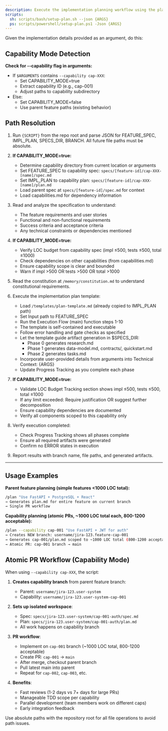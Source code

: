 ```yaml
---
description: Execute the implementation planning workflow using the plan template to generate design artifacts.
scripts:
  sh: scripts/bash/setup-plan.sh --json {ARGS}
  ps: scripts/powershell/setup-plan.ps1 -Json {ARGS}
---
```


Given the implementation details provided as an argument, do this:

## Capability Mode Detection

**Check for --capability flag in arguments:**
- If `$ARGUMENTS` contains `--capability cap-XXX`:
  - Set CAPABILITY_MODE=true
  - Extract capability ID (e.g., cap-001)
  - Adjust paths to capability subdirectory
- Else:
  - Set CAPABILITY_MODE=false
  - Use parent feature paths (existing behavior)

## Path Resolution

1. Run `{SCRIPT}` from the repo root and parse JSON for FEATURE_SPEC, IMPL_PLAN, SPECS_DIR, BRANCH. All future file paths must be absolute.

2. **If CAPABILITY_MODE=true:**
   - Determine capability directory from current location or arguments
   - Set FEATURE_SPEC to capability spec: `specs/[feature-id]/cap-XXX-[name]/spec.md`
   - Set IMPL_PLAN to capability plan: `specs/[feature-id]/cap-XXX-[name]/plan.md`
   - Load parent spec at `specs/[feature-id]/spec.md` for context
   - Load capabilities.md for dependency information
3. Read and analyze the specification to understand:
   - The feature requirements and user stories
   - Functional and non-functional requirements
   - Success criteria and acceptance criteria
   - Any technical constraints or dependencies mentioned

4. **If CAPABILITY_MODE=true:**
   - Verify LOC budget from capability spec (impl ≤500, tests ≤500, total ≤1000)
   - Check dependencies on other capabilities (from capabilities.md)
   - Ensure capability scope is clear and bounded
   - Warn if impl >500 OR tests >500 OR total >1000

5. Read the constitution at `/memory/constitution.md` to understand constitutional requirements.

6. Execute the implementation plan template:
   - Load `/templates/plan-template.md` (already copied to IMPL_PLAN path)
   - Set Input path to FEATURE_SPEC
   - Run the Execution Flow (main) function steps 1-10
   - The template is self-contained and executable
   - Follow error handling and gate checks as specified
   - Let the template guide artifact generation in $SPECS_DIR:
     * Phase 0 generates research.md
     * Phase 1 generates data-model.md, contracts/, quickstart.md
     * Phase 2 generates tasks.md
   - Incorporate user-provided details from arguments into Technical Context: {ARGS}
   - Update Progress Tracking as you complete each phase

7. **If CAPABILITY_MODE=true:**
   - Validate LOC Budget Tracking section shows impl ≤500, tests ≤500, total ≤1000
   - If any limit exceeded: Require justification OR suggest further decomposition
   - Ensure capability dependencies are documented
   - Verify all components scoped to this capability only

8. Verify execution completed:
   - Check Progress Tracking shows all phases complete
   - Ensure all required artifacts were generated
   - Confirm no ERROR states in execution

9. Report results with branch name, file paths, and generated artifacts.

---

## Usage Examples

**Parent feature planning (simple features <1000 LOC total):**
```bash
/plan "Use FastAPI + PostgreSQL + React"
→ Generates plan.md for entire feature on current branch
→ Single PR workflow
```

**Capability planning (atomic PRs, ~1000 LOC total each, 800-1200 acceptable):**
```bash
/plan --capability cap-001 "Use FastAPI + JWT for auth"
→ Creates NEW branch: username/jira-123.feature-cap-001
→ Generates cap-001/plan.md scoped to ~1000 LOC total (800-1200 acceptable)
→ Atomic PR: cap-001 branch → main
```

## Atomic PR Workflow (Capability Mode)

When using `--capability cap-XXX`, the script:

1. **Creates capability branch** from parent feature branch:
   - Parent: `username/jira-123.user-system`
   - Capability: `username/jira-123.user-system-cap-001`

2. **Sets up isolated workspace**:
   - Spec: `specs/jira-123.user-system/cap-001-auth/spec.md`
   - Plan: `specs/jira-123.user-system/cap-001-auth/plan.md`
   - All work happens on capability branch

3. **PR workflow**:
   - Implement on `cap-001` branch (~1000 LOC total, 800-1200 acceptable)
   - Create PR: `cap-001` → `main`
   - After merge, checkout parent branch
   - Pull latest main into parent
   - Repeat for `cap-002`, `cap-003`, etc.

4. **Benefits**:
   - Fast reviews (1-2 days vs 7+ days for large PRs)
   - Manageable TDD scope per capability
   - Parallel development (team members work on different caps)
   - Early integration feedback

Use absolute paths with the repository root for all file operations to avoid path issues.
